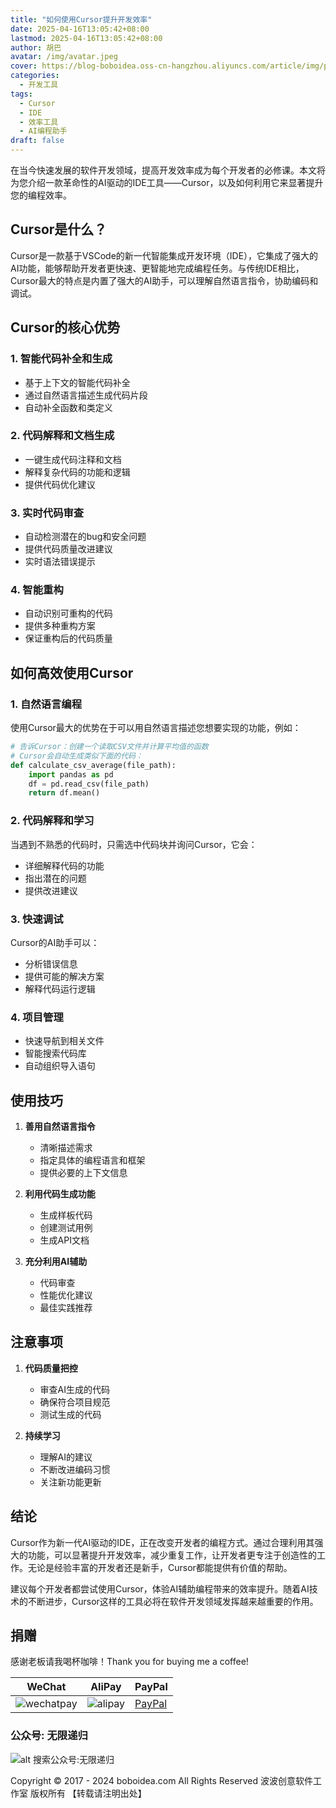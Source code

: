 ```yaml
---
title: "如何使用Cursor提升开发效率"
date: 2025-04-16T13:05:42+08:00
lastmod: 2025-04-16T13:05:42+08:00
author: 胡巴
avatar: /img/avatar.jpeg
cover: https://blog-boboidea.oss-cn-hangzhou.aliyuncs.com/article/img/posts/auto/article (25).jpg
categories:
  - 开发工具
tags:
  - Cursor
  - IDE
  - 效率工具
  - AI编程助手
draft: false
---
```


在当今快速发展的软件开发领域，提高开发效率成为每个开发者的必修课。本文将为您介绍一款革命性的AI驱动的IDE工具——Cursor，以及如何利用它来显著提升您的编程效率。

<!--more-->

## Cursor是什么？

Cursor是一款基于VSCode的新一代智能集成开发环境（IDE），它集成了强大的AI功能，能够帮助开发者更快速、更智能地完成编程任务。与传统IDE相比，Cursor最大的特点是内置了强大的AI助手，可以理解自然语言指令，协助编码和调试。

## Cursor的核心优势

### 1. 智能代码补全和生成

- 基于上下文的智能代码补全
- 通过自然语言描述生成代码片段
- 自动补全函数和类定义

### 2. 代码解释和文档生成

- 一键生成代码注释和文档
- 解释复杂代码的功能和逻辑
- 提供代码优化建议

### 3. 实时代码审查

- 自动检测潜在的bug和安全问题
- 提供代码质量改进建议
- 实时语法错误提示

### 4. 智能重构

- 自动识别可重构的代码
- 提供多种重构方案
- 保证重构后的代码质量

## 如何高效使用Cursor

### 1. 自然语言编程

使用Cursor最大的优势在于可以用自然语言描述您想要实现的功能，例如：
```python
# 告诉Cursor：创建一个读取CSV文件并计算平均值的函数
# Cursor会自动生成类似下面的代码：
def calculate_csv_average(file_path):
    import pandas as pd
    df = pd.read_csv(file_path)
    return df.mean()
```

### 2. 代码解释和学习

当遇到不熟悉的代码时，只需选中代码块并询问Cursor，它会：
- 详细解释代码的功能
- 指出潜在的问题
- 提供改进建议

### 3. 快速调试

Cursor的AI助手可以：
- 分析错误信息
- 提供可能的解决方案
- 解释代码运行逻辑

### 4. 项目管理

- 快速导航到相关文件
- 智能搜索代码库
- 自动组织导入语句

## 使用技巧

1. **善用自然语言指令**
   - 清晰描述需求
   - 指定具体的编程语言和框架
   - 提供必要的上下文信息

2. **利用代码生成功能**
   - 生成样板代码
   - 创建测试用例
   - 生成API文档

3. **充分利用AI辅助**
   - 代码审查
   - 性能优化建议
   - 最佳实践推荐

## 注意事项

1. **代码质量把控**
   - 审查AI生成的代码
   - 确保符合项目规范
   - 测试生成的代码

2. **持续学习**
   - 理解AI的建议
   - 不断改进编码习惯
   - 关注新功能更新

## 结论

Cursor作为新一代AI驱动的IDE，正在改变开发者的编程方式。通过合理利用其强大的功能，可以显著提升开发效率，减少重复工作，让开发者更专注于创造性的工作。无论是经验丰富的开发者还是新手，Cursor都能提供有价值的帮助。

建议每个开发者都尝试使用Cursor，体验AI辅助编程带来的效率提升。随着AI技术的不断进步，Cursor这样的工具必将在软件开发领域发挥越来越重要的作用。

<!--qr_code-->

## 捐赠

感谢老板请我喝杯咖啡！Thank you for buying me a coffee!

| WeChat | AliPay | PayPal |
| --- | --- | --- |
| ![wechatpay](https://blog-boboidea.oss-cn-hangzhou.aliyuncs.com/pay/wechat_%E6%94%B6%E6%AC%BE%E7%A0%81.jpg) | ![alipay](https://blog-boboidea.oss-cn-hangzhou.aliyuncs.com/pay/alipay.jpg) | [PayPal](https://paypal.me/JianboQin?country.x=C2&locale.x=zh_XC) |

### 公众号: 无限递归

![alt 搜索公众号:无限递归](https://blog-boboidea.oss-cn-hangzhou.aliyuncs.com/article/img/gongzhonghao.jpeg "无限递归")

<!--declare-declare-->

Copyright &copy; 2017 - 2024 boboidea.com All Rights Reserved 波波创意软件工作室 版权所有 【转载请注明出处】 